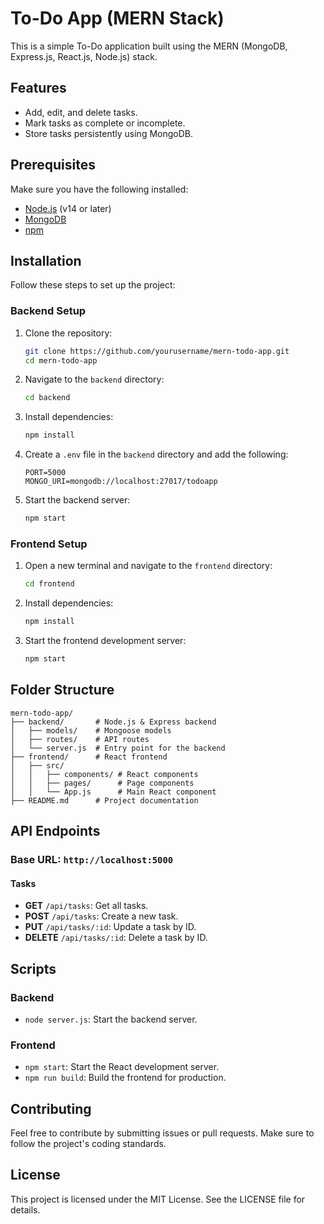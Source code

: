 # To-Do App (MERN Stack)

This is a simple To-Do application built using the MERN (MongoDB, Express.js, React.js, Node.js) stack.

## Features

- Add, edit, and delete tasks.
- Mark tasks as complete or incomplete.
- Store tasks persistently using MongoDB.

## Prerequisites

Make sure you have the following installed:

- [Node.js](https://nodejs.org/) (v14 or later)
- [MongoDB](https://www.mongodb.com/try/download/community)
- [npm](https://www.npmjs.com/)

## Installation

Follow these steps to set up the project:

### Backend Setup

1. Clone the repository:
   ```bash
   git clone https://github.com/yourusername/mern-todo-app.git
   cd mern-todo-app
   ```

2. Navigate to the `backend` directory:
   ```bash
   cd backend
   ```

3. Install dependencies:
   ```bash
   npm install
   ```

4. Create a `.env` file in the `backend` directory and add the following:
   ```env
   PORT=5000
   MONGO_URI=mongodb://localhost:27017/todoapp
   ```

5. Start the backend server:
   ```bash
   npm start
   ```

### Frontend Setup

1. Open a new terminal and navigate to the `frontend` directory:
   ```bash
   cd frontend
   ```

2. Install dependencies:
   ```bash
   npm install
   ```

3. Start the frontend development server:
   ```bash
   npm start
   ```

## Folder Structure

```plaintext
mern-todo-app/
├── backend/       # Node.js & Express backend
│   ├── models/    # Mongoose models
│   ├── routes/    # API routes
│   └── server.js  # Entry point for the backend
├── frontend/      # React frontend
│   ├── src/
│   │   ├── components/ # React components
│   │   ├── pages/      # Page components
│   │   └── App.js      # Main React component
├── README.md      # Project documentation
```

## API Endpoints

### Base URL: `http://localhost:5000`

#### Tasks

- **GET** `/api/tasks`: Get all tasks.
- **POST** `/api/tasks`: Create a new task.
- **PUT** `/api/tasks/:id`: Update a task by ID.
- **DELETE** `/api/tasks/:id`: Delete a task by ID.

## Scripts

### Backend

- `node server.js`: Start the backend server.

### Frontend

- `npm start`: Start the React development server.
- `npm run build`: Build the frontend for production.

## Contributing

Feel free to contribute by submitting issues or pull requests. Make sure to follow the project's coding standards.

## License

This project is licensed under the MIT License. See the LICENSE file for details.
